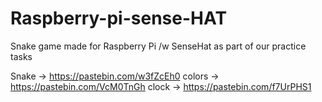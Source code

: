 # Raspberry-pi-sense-HAT
Snake game made for Raspberry Pi /w SenseHat as part of our practice tasks

Snake -> https://pastebin.com/w3fZcEh0
colors -> https://pastebin.com/VcM0TnGh
clock -> https://pastebin.com/f7UrPHS1
